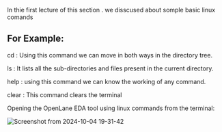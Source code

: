 In thie first lecture of this section . we disscused about somple basic linux comands 

For Example:
------------
cd : Using this command we can move in both ways in the directory tree.

ls : It lists all the sub-directories and files present in the current directory.

help : using this command we can know the working of any command.

clear : This command clears the terminal

Opening the OpenLane EDA tool using linux commands from the terminal:

![Screenshot from 2024-10-04 19-31-42](https://github.com/user-attachments/assets/8308cde6-0254-42cb-a143-9f4443f96a35)

